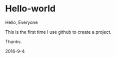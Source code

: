 # Hello-world

Hello, Everyone

This is the first time I use github to create a project.

Thanks.

2016-9-4
